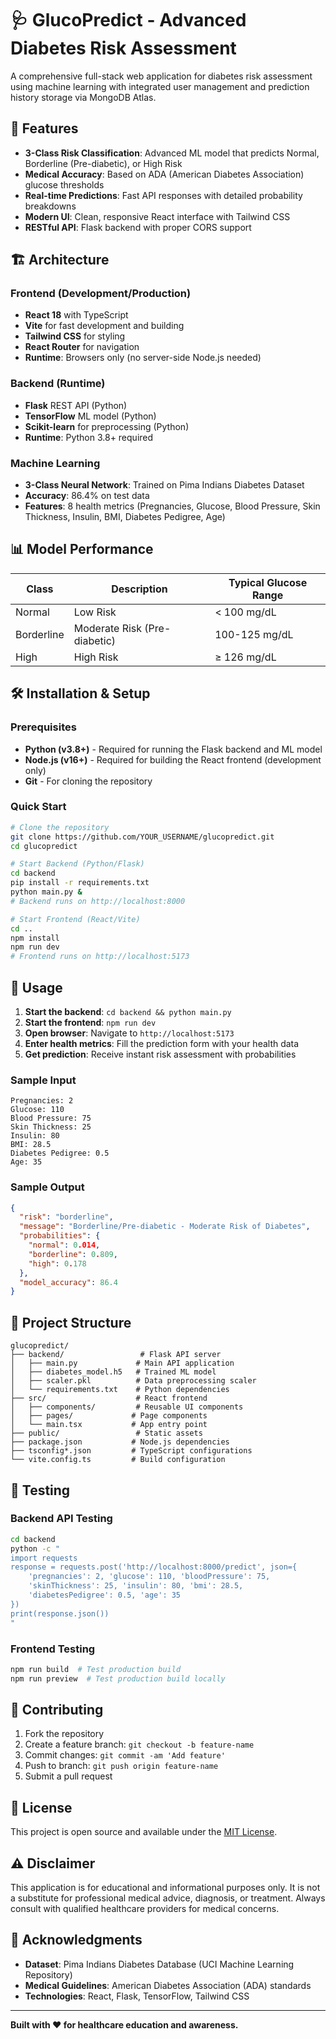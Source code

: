 # 🩺 GlucoPredict - Advanced Diabetes Risk Assessment

A comprehensive full-stack web application for diabetes risk assessment using machine learning with integrated user management and prediction history storage via MongoDB Atlas.

## 🚀 Features

- **3-Class Risk Classification**: Advanced ML model that predicts Normal, Borderline (Pre-diabetic), or High Risk
- **Medical Accuracy**: Based on ADA (American Diabetes Association) glucose thresholds
- **Real-time Predictions**: Fast API responses with detailed probability breakdowns
- **Modern UI**: Clean, responsive React interface with Tailwind CSS
- **RESTful API**: Flask backend with proper CORS support

## 🏗️ Architecture

### Frontend (Development/Production)
- **React 18** with TypeScript
- **Vite** for fast development and building
- **Tailwind CSS** for styling
- **React Router** for navigation
- **Runtime**: Browsers only (no server-side Node.js needed)

### Backend (Runtime)
- **Flask** REST API (Python)
- **TensorFlow** ML model (Python)
- **Scikit-learn** for preprocessing (Python)
- **Runtime**: Python 3.8+ required

### Machine Learning
- **3-Class Neural Network**: Trained on Pima Indians Diabetes Dataset
- **Accuracy**: 86.4% on test data
- **Features**: 8 health metrics (Pregnancies, Glucose, Blood Pressure, Skin Thickness, Insulin, BMI, Diabetes Pedigree, Age)

## 📊 Model Performance

| Class | Description | Typical Glucose Range |
|-------|-------------|----------------------|
| Normal | Low Risk | < 100 mg/dL |
| Borderline | Moderate Risk (Pre-diabetic) | 100-125 mg/dL |
| High | High Risk | ≥ 126 mg/dL |

## 🛠️ Installation & Setup

### Prerequisites
- **Python (v3.8+)** - Required for running the Flask backend and ML model
- **Node.js (v16+)** - Required for building the React frontend (development only)
- **Git** - For cloning the repository

### Quick Start
```bash
# Clone the repository
git clone https://github.com/YOUR_USERNAME/glucopredict.git
cd glucopredict

# Start Backend (Python/Flask)
cd backend
pip install -r requirements.txt
python main.py &
# Backend runs on http://localhost:8000

# Start Frontend (React/Vite)
cd ..
npm install
npm run dev
# Frontend runs on http://localhost:5173
```

## 🔧 Usage

1. **Start the backend**: `cd backend && python main.py`
2. **Start the frontend**: `npm run dev`
3. **Open browser**: Navigate to `http://localhost:5173`
4. **Enter health metrics**: Fill the prediction form with your health data
5. **Get prediction**: Receive instant risk assessment with probabilities

### Sample Input
```
Pregnancies: 2
Glucose: 110
Blood Pressure: 75
Skin Thickness: 25
Insulin: 80
BMI: 28.5
Diabetes Pedigree: 0.5
Age: 35
```

### Sample Output
```json
{
  "risk": "borderline",
  "message": "Borderline/Pre-diabetic - Moderate Risk of Diabetes",
  "probabilities": {
    "normal": 0.014,
    "borderline": 0.809,
    "high": 0.178
  },
  "model_accuracy": 86.4
}
```

## 📁 Project Structure

```
glucopredict/
├── backend/                 # Flask API server
│   ├── main.py             # Main API application
│   ├── diabetes_model.h5   # Trained ML model
│   ├── scaler.pkl          # Data preprocessing scaler
│   └── requirements.txt    # Python dependencies
├── src/                    # React frontend
│   ├── components/         # Reusable UI components
│   ├── pages/             # Page components
│   └── main.tsx           # App entry point
├── public/                 # Static assets
├── package.json           # Node.js dependencies
├── tsconfig*.json         # TypeScript configurations
└── vite.config.ts         # Build configuration
```

## 🧪 Testing

### Backend API Testing
```bash
cd backend
python -c "
import requests
response = requests.post('http://localhost:8000/predict', json={
    'pregnancies': 2, 'glucose': 110, 'bloodPressure': 75,
    'skinThickness': 25, 'insulin': 80, 'bmi': 28.5,
    'diabetesPedigree': 0.5, 'age': 35
})
print(response.json())
"
```

### Frontend Testing
```bash
npm run build  # Test production build
npm run preview  # Test production build locally
```

## 🤝 Contributing

1. Fork the repository
2. Create a feature branch: `git checkout -b feature-name`
3. Commit changes: `git commit -am 'Add feature'`
4. Push to branch: `git push origin feature-name`
5. Submit a pull request

## 📄 License

This project is open source and available under the [MIT License](LICENSE).

## ⚠️ Disclaimer

This application is for educational and informational purposes only. It is not a substitute for professional medical advice, diagnosis, or treatment. Always consult with qualified healthcare providers for medical concerns.

## 🙏 Acknowledgments

- **Dataset**: Pima Indians Diabetes Database (UCI Machine Learning Repository)
- **Medical Guidelines**: American Diabetes Association (ADA) standards
- **Technologies**: React, Flask, TensorFlow, Tailwind CSS

---

**Built with ❤️ for healthcare education and awareness.**